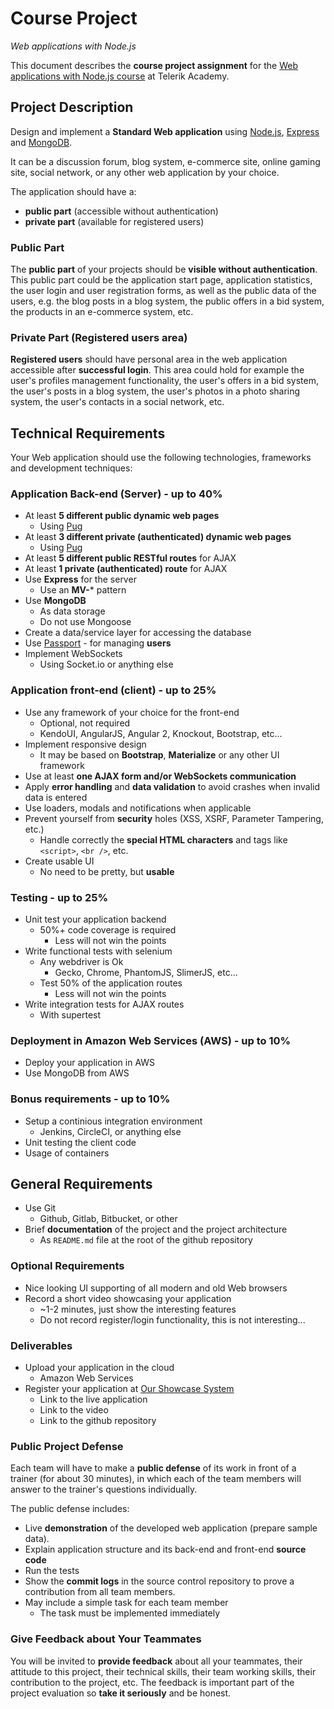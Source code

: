 # Course Project
_Web applications with Node.js_

This document describes the **course project assignment** for the [Web applications with Node.js course](telerikacademy.com/courses/courses/Details/438) at Telerik Academy.

## Project Description

Design and implement a **Standard Web application** using [Node.js](http://nodejs.org), [Express](expressjs.com) and [MongoDB](https://www.mongodb.com/).  

It can be a discussion forum, blog system, e-commerce site, online gaming site, social network, or any other web application by your choice.

The application should have a:

- **public part** (accessible without authentication)
- **private part** (available for registered users)

### Public Part

The **public part** of your projects should be **visible without authentication**.
This public part could be the application start page, application statistics, the user login and user registration forms, as well as the public data of the users, e.g. the blog posts in a blog system, the public offers in a bid system, the products in an e-commerce system, etc.

### Private Part (Registered users area)

**Registered users** should have personal area in the web application accessible after **successful login**.
This area could hold for example the user's profiles management functionality, the user's offers in a bid system, the user's posts in a blog system, the user's photos in a photo sharing system, the user's contacts in a social network, etc.

## Technical Requirements

Your Web application should use the following technologies, frameworks and development techniques:

### Application Back-end (Server) - up to 40%

- At least **5 different public dynamic web pages**
  - Using [Pug](https://pugjs.org/)
- At least **3 different private (authenticated) dynamic web pages**
  - Using [Pug](https://pugjs.org/)
- At least **5 different public RESTful routes** for AJAX
- At least **1 private (authenticated) route** for AJAX
- Use **Express** for the server
  - Use an **MV-*** pattern
- Use **MongoDB**
  - As data storage
  - Do not use Mongoose
- Create a data/service layer for accessing the database
- Use [Passport](http://passportjs.org/) - for managing **users**
- Implement WebSockets
  - Using Socket.io or anything else

### Application front-end (client) - up to 25%

- Use any framework of your choice for the front-end
  - Optional, not required
  - KendoUI, AngularJS, Angular 2, Knockout, Bootstrap, etc...
- Implement responsive design
  - It may be based on **Bootstrap**, **Materialize** or any other UI framework
- Use at least **one AJAX form and/or WebSockets communication**
- Apply **error handling** and **data validation** to avoid crashes when invalid data is entered
- Use loaders, modals and notifications when applicable
- Prevent yourself from **security** holes (XSS, XSRF, Parameter Tampering, etc.)
  - Handle correctly the **special HTML characters** and tags like `<script>`, `<br />`, etc.
- Create usable UI
  - No need to be pretty, but **usable**

### Testing - up to 25%

- Unit test your application backend
  - 50%+ code coverage is required
    - Less will not win the points
- Write functional tests with selenium
  - Any webdriver is Ok
    - Gecko, Chrome, PhantomJS, SlimerJS, etc...
  - Test 50% of the application routes
    - Less will not win the points
- Write integration tests for AJAX routes
  - With supertest

### Deployment in Amazon Web Services (AWS) - up to 10%

- Deploy your application in AWS
- Use MongoDB from AWS

### Bonus requirements - up to 10%

- Setup a continious integration environment
  - Jenkins, CircleCI, or anything else
- Unit testing the client code
- Usage of containers

##  General Requirements

- Use Git
  - Github, Gitlab, Bitbucket, or other
- Brief **documentation** of the project and the project architecture
  - As `README.md` file at the root of the github repository

### Optional Requirements

- Nice looking UI supporting of all modern and old Web browsers
- Record a short video showcasing your application
  - ~1-2 minutes, just show the interesting features
  - Do not record register/login functionality, this is not interesting...

### Deliverables

- Upload your application in the cloud
  - Amazon Web Services
- Register your application at [Our Showcase System](http://best.telerikacademy.com)
  - Link to the live application
  - Link to the video
  - Link to the github repository

### Public Project Defense

Each team will have to make a **public defense** of its work in front of a trainer (for about 30 minutes), in which each of the team members will answer to the trainer's questions individually.

The public defense includes:

- Live **demonstration** of the developed web application (prepare sample data).
- Explain application structure and its back-end and front-end **source code**
- Run the tests
- Show the **commit logs** in the source control repository to prove a contribution from all team members.
- May include a simple task for each team member
  - The task must be implemented immediately

### Give Feedback about Your Teammates

You will be invited to **provide feedback** about all your teammates, their attitude to this project, their technical skills, their team working skills, their contribution to the project, etc.
The feedback is important part of the project evaluation so **take it seriously** and be honest.
